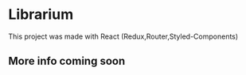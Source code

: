 # Librarium

This project was made with React (Redux,Router,Styled-Components)

## More info coming soon


